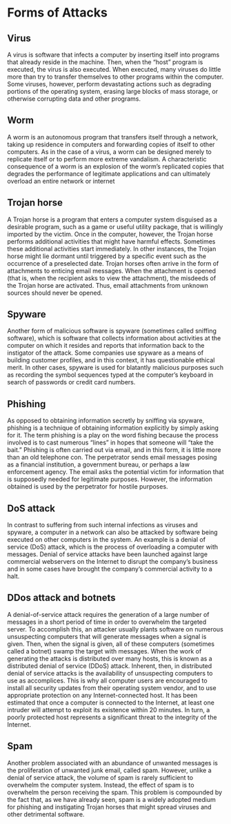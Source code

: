 # Forms of Attacks
## Virus
A virus is software that infects a computer by inserting itself into programs that already reside in the machine. Then, when the “host” program is executed, the virus is also executed. When executed, many viruses do little more than try to transfer themselves to other programs within the computer. Some viruses, however, perform devastating actions such as degrading portions of the operating system, erasing large blocks of mass storage, or otherwise corrupting data and other programs.

## Worm
A worm is an autonomous program that transfers itself through a network, taking up residence in computers and forwarding copies of itself to other computers. As in the case of a virus, a worm can be designed merely to replicate itself or to perform more extreme vandalism. A characteristic consequence of a worm is an explosion of the worm’s replicated copies that degrades the performance of legitimate applications and can ultimately overload an entire network or internet

## Trojan horse
A Trojan horse is a program that enters a computer system disguised as a desirable program, such as a game or useful utility package, that is willingly imported by the victim. Once in the computer, however, the Trojan horse performs additional activities that might have harmful effects. Sometimes these additional activities start immediately. In other instances, the Trojan horse might lie dormant until triggered by a specific event such as the occurrence of a preselected date. Trojan horses often arrive in the form of attachments to enticing email messages. When the attachment is opened (that is, when the recipient asks to view the attachment), the misdeeds of the Trojan horse are activated. Thus, email attachments from unknown sources should never be opened.

## Spyware
Another form of malicious software is spyware (sometimes called sniffing software), which is software that collects information about activities at the computer on which it resides and reports that information back to the instigator of the attack. Some companies use spyware as a means of building customer profiles, and in this context, it has questionable ethical merit. In other cases, spyware is used for blatantly malicious purposes such as recording the symbol sequences typed at the computer’s keyboard in search of passwords or credit card numbers.

## Phishing
As opposed to obtaining information secretly by sniffing via spyware, phishing is a technique of obtaining information explicitly by simply asking for it. The term phishing is a play on the word fishing because the process involved is to cast numerous “lines” in hopes that someone will “take the bait.” Phishing is often carried out via email, and in this form, it is little more than an old telephone con. The perpetrator sends email messages posing as a financial institution, a government bureau, or perhaps a law enforcement agency. The email asks the potential victim for information that is supposedly needed for legitimate purposes. However, the information obtained is used by the perpetrator for hostile purposes.

## DoS attack
In contrast to suffering from such internal infections as viruses and spyware, a computer in a network can also be attacked by software being executed on other computers in the system. An example is a denial of service (DoS) attack, which is the process of overloading a computer with messages. Denial of service attacks have been launched against large commercial webservers on the Internet to disrupt the company’s business and in some cases have brought the company’s commercial activity to a halt.

## DDos attack and botnets
A denial-of-service attack requires the generation of a large number of messages in a short period of time in order to overwhelm the targeted server. To accomplish this, an attacker usually plants software on numerous unsuspecting computers that will generate messages when a signal is given. Then, when the signal is given, all of these computers (sometimes called a botnet) swamp the target with messages. When the work of generating the attacks is distributed over many hosts, this is known as a distributed denial of service (DDoS) attack. Inherent, then, in distributed denial of service attacks is the availability of unsuspecting computers to use as accomplices. This is why all computer users are encouraged to install all security updates from their operating system vendor, and to use appropriate protection on any Internet-connected host. It has been estimated that once a computer is connected to the Internet, at least one intruder will attempt to exploit its existence within 20 minutes. In turn, a poorly protected host represents a significant threat to the integrity of the Internet.

## Spam
Another problem associated with an abundance of unwanted messages is the proliferation of unwanted junk email, called spam. However, unlike a denial of service attack, the volume of spam is rarely sufficient to overwhelm the computer system. Instead, the effect of spam is to overwhelm the person receiving the spam. This problem is compounded by the fact that, as we have already seen, spam is a widely adopted medium for phishing and instigating Trojan horses that might spread viruses and other detrimental software.